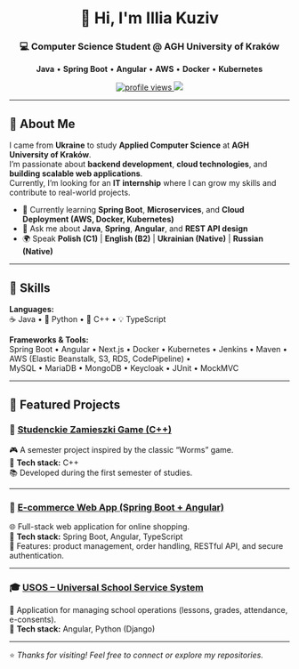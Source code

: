 <!-- Profile Header -->
<h1 align="center">👋 Hi, I'm Illia Kuziv</h1>
<h3 align="center">💻 Computer Science Student @ AGH University of Kraków</h3>

<p align="center">
  <b>Java</b> • <b>Spring Boot</b> • <b>Angular</b> • <b>AWS</b> • <b>Docker</b> • <b>Kubernetes</b>
</p>

<p align="center">
  <a href="https://github.com/ArcenGTR">
    <img src="https://komarev.com/ghpvc/?username=ArcenGTR&label=Profile%20views&color=0e75b6&style=flat" alt="profile views"/>
  </a>
  <a href="https://www.linkedin.com/in/illia-kuziv-05b746313/">
    <img src="https://img.shields.io/badge/LinkedIn-0077B5.svg?&style=flat&logo=linkedin&logoColor=white" />
  </a>
</p>

---

## 🚀 About Me

I came from **Ukraine** to study **Applied Computer Science** at **AGH University of Kraków**.  
I’m passionate about **backend development**, **cloud technologies**, and **building scalable web applications**.  
Currently, I’m looking for an **IT internship** where I can grow my skills and contribute to real-world projects.

- 🌱 Currently learning **Spring Boot**, **Microservices**, and **Cloud Deployment (AWS, Docker, Kubernetes)**  
- 💬 Ask me about **Java**, **Spring**, **Angular**, and **REST API design**  
- 🌍 Speak **Polish (C1)** | **English (B2)** | **Ukrainian (Native)** | **Russian (Native)**  

---

## 🧠 Skills

**Languages:**  
☕ Java • 🐍 Python • 🧩 C++ • 💡 TypeScript  

**Frameworks & Tools:**  
Spring Boot • Angular • Next.js • Docker • Kubernetes • Jenkins • Maven • AWS (Elastic Beanstalk, S3, RDS, CodePipeline) •  
MySQL • MariaDB • MongoDB • Keycloak • JUnit • MockMVC  

---

## 💼 Featured Projects

### 🍺 [Studenckie Zamieszki Game (C++)](https://github.com/ArcenGTR/Studenckie-Zamieszki)
🎮 A semester project inspired by the classic “Worms” game.  
🧰 **Tech stack:** C++  
📚 Developed during the first semester of studies.  

---

### 🛒 [E-commerce Web App (Spring Boot + Angular)](https://github.com/ArcenGTR/PetProjects/tree/main/eCommerceFullStackAngularSpringBoot)
🌐 Full-stack web application for online shopping.  
🧰 **Tech stack:** Spring Boot, Angular, TypeScript  
🚀 Features: product management, order handling, RESTful API, and secure authentication.  

---

### 🎓 [USOS – Universal School Service System](https://github.com/ArcenGTR/USOS_IO)
🧾 Application for managing school operations (lessons, grades, attendance, e-consents).  
🧰 **Tech stack:** Angular, Python (Django)  

---

⭐ *Thanks for visiting! Feel free to connect or explore my repositories.*
